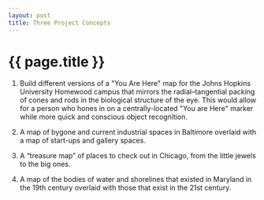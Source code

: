 ```yaml
---
layout: post
title: Three Project Concepts
---
```


{{ page.title }}
================


1. Build different versions of a "You Are Here" map for the Johns Hopkins University Homewood campus that mirrors the  radial–tangential packing of cones and rods in the biological structure of the eye. This would allow for a person who hones in on a centrally-located "You are Here" marker while more quick and conscious object recognition.

2.	A map of bygone and current industrial spaces in Baltimore overlaid with a map of start-ups and gallery spaces.

3.	A “treasure map” of places to check out in Chicago, from the little jewels to the big ones.

4.	A map of the bodies of water and shorelines that existed in Maryland in the 19th century overlaid with those that exist in the 21st century.


